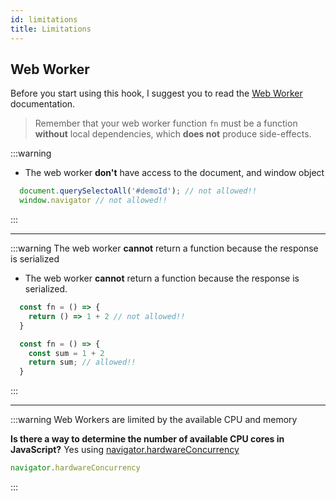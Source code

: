 ```yaml
---
id: limitations
title: Limitations
---
```


## Web Worker

Before you start using this hook, I suggest you to read the [Web Worker](https://developer.mozilla.org/en-US/docs/Web/API/Web_Workers_API/Using_web_workers) documentation.

> Remember that your web worker function `fn` must be a function **without** local dependencies, which **does not** produce side-effects.

:::warning

- The web worker **don't** have access to the document, and window object

```javascript
  document.querySelectoAll('#demoId'); // not allowed!!
  window.navigator // not allowed!!
```

:::

---

:::warning
The web worker **cannot** return a function because the response is serialized

- The web worker **cannot** return a function because the response is serialized.

```javascript
  const fn = () => {
    return () => 1 + 2 // not allowed!!
  }

  const fn = () => {
    const sum = 1 + 2
    return sum; // allowed!!
  }
```

:::

---

:::warning
Web Workers are limited by the available CPU and memory

**Is there a way to determine the number of available CPU cores in JavaScript?**
Yes using [navigator.hardwareConcurrency](https://html.spec.whatwg.org/multipage/workers.html#navigator.hardwareconcurrency)

```javascript
navigator.hardwareConcurrency
```

:::
